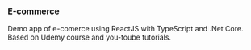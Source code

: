 ### E-commerce

Demo app of e-comerce using ReactJS with TypeScript and .Net Core.
Based on Udemy course and you-toube tutorials.
